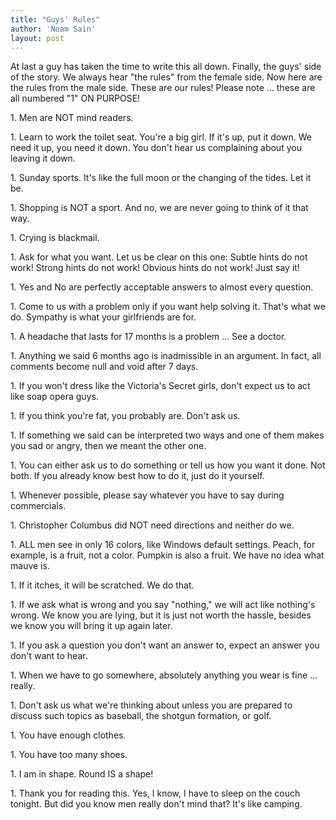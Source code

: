 ```yaml
---
title: "Guys' Rules"
author: 'Noam Sain'
layout: post
---
```


At last a guy has taken the time to write this all down. Finally, the guys' side of the story. We always hear "the rules" from the female side. Now here are the rules from the male side. These are our rules! Please note … these are all numbered "1" ON PURPOSE!

1\. Men are NOT mind readers.

1\. Learn to work the toilet seat. You're a big girl. If it's up, put it down. We need it up, you need it down. You don't hear us complaining about you leaving it down.

1\. Sunday sports. It's like the full moon or the changing of the tides. Let it be.

1\. Shopping is NOT a sport. And no, we are never going to think of it that way.

1\. Crying is blackmail.

1\. Ask for what you want. Let us be clear on this one: Subtle hints do not work! Strong hints do not work! Obvious hints do not work! Just say it!

1\. Yes and No are perfectly acceptable answers to almost every question.

1\. Come to us with a problem only if you want help solving it. That's what we do. Sympathy is what your girlfriends are for.

1\. A headache that lasts for 17 months is a problem … See a doctor.

1\. Anything we said 6 months ago is inadmissible in an argument. In fact, all comments become null and void after 7 days.

1\. If you won't dress like the Victoria's Secret girls, don't expect us to act like soap opera guys.

1\. If you think you're fat, you probably are. Don't ask us.

1\. If something we said can be interpreted two ways and one of them makes you sad or angry, then we meant the other one.

1\. You can either ask us to do something or tell us how you want it done. Not both. If you already know best how to do it, just do it yourself.

1\. Whenever possible, please say whatever you have to say during commercials.

1\. Christopher Columbus did NOT need directions and neither do we.

1\. ALL men see in only 16 colors, like Windows default settings. Peach, for example, is a fruit, not a color. Pumpkin is also a fruit. We have no idea what mauve is.

1\. If it itches, it will be scratched. We do that.

1\. If we ask what is wrong and you say "nothing," we will act like nothing's wrong. We know you are lying, but it is just not worth the hassle, besides we know you will bring it up again later.

1\. If you ask a question you don't want an answer to, expect an answer you don't want to hear.

1\. When we have to go somewhere, absolutely anything you wear is fine … really.

1\. Don't ask us what we're thinking about unless you are prepared to discuss such topics as baseball, the shotgun formation, or golf.

1\. You have enough clothes.

1\. You have too many shoes.

1\. I am in shape. Round IS a shape!

1\. Thank you for reading this. Yes, I know, I have to sleep on the couch tonight. But did you know men really don't mind that? It's like camping.